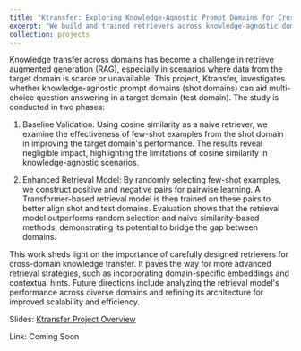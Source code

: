 ```yaml
---
title: "Ktransfer: Exploring Knowledge-Agnostic Prompt Domains for Cross-Domain Question Answering"
excerpt: "We build and trained retrievers across knowledge-agnostic domains for multi-choice question answering."
collection: projects
---
```


Knowledge transfer across domains has become a challenge in retrieve augmented generation (RAG), especially in scenarios where data from the target domain is scarce or unavailable. This project, Ktransfer, investigates whether knowledge-agnostic prompt domains (shot domains) can aid multi-choice question answering in a target domain (test domain). The study is conducted in two phases:

1. Baseline Validation: Using cosine similarity as a naive retriever, we examine the effectiveness of few-shot examples from the shot domain in improving the target domain's performance. The results reveal negligible impact, highlighting the limitations of cosine similarity in knowledge-agnostic scenarios.

2. Enhanced Retrieval Model: By randomly selecting few-shot examples, we construct positive and negative pairs for pairwise learning. A Transformer-based retrieval model is then trained on these pairs to better align shot and test domains. Evaluation shows that the retrieval model outperforms random selection and naive similarity-based methods, demonstrating its potential to bridge the gap between domains.

This work sheds light on the importance of carefully designed retrievers for cross-domain knowledge transfer. It paves the way for more advanced retrieval strategies, such as incorporating domain-specific embeddings and contextual hints. Future directions include analyzing the retrieval model's performance across diverse domains and refining its architecture for improved scalability and efficiency.

Slides: [Ktransfer Project Overview](/xiangyu_zhang.github.io/files/projects/Ktransfer_Project_Presentation.pdf)

Link: Coming Soon
